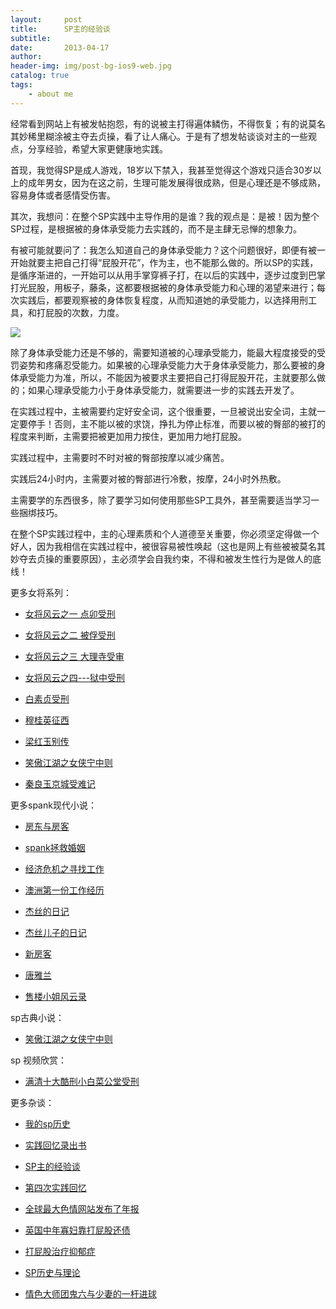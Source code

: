 ```yaml
---
layout:     post
title:      SP主的经验谈
subtitle:   
date:       2013-04-17
author:     
header-img: img/post-bg-ios9-web.jpg
catalog: true
tags:
    - about me
---
```



经常看到网站上有被发帖抱怨，有的说被主打得遍体鳞伤，不得恢复；有的说莫名其妙稀里糊涂被主夺去贞操，看了让人痛心。于是有了想发帖谈谈对主的一些观点，分享经验，希望大家更健康地实践。

首现，我觉得SP是成人游戏，18岁以下禁入，我甚至觉得这个游戏只适合30岁以上的成年男女，因为在这之前，生理可能发展得很成熟，但是心理还是不够成熟，容易身体或者感情受伤害。

其次，我想问：在整个SP实践中主导作用的是谁？我的观点是：是被！因为整个SP过程，是根据被的身体承受能力去实践的，而不是主肆无忌惮的想象力。

有被可能就要问了：我怎么知道自己的身体承受能力？这个问题很好，即便有被一开始就要主把自己打得“屁股开花”，作为主，也不能那么做的。所以SP的实践，是循序渐进的，一开始可以从用手掌穿裤子打，在以后的实践中，逐步过度到巴掌打光屁股，用板子，藤条，这都要根据被的身体承受能力和心理的渴望来进行；每次实践后，都要观察被的身体恢复程度，从而知道她的承受能力，以选择用刑工具，和打屁股的次数，力度。


![](https://ci.phncdn.com/videos/201902/12/207329861/original/(m=eaAaGwObaaaa)(mh=zV7P_lKilMjKdSSy)4.jpg)

除了身体承受能力还是不够的，需要知道被的心理承受能力，能最大程度接受的受罚姿势和疼痛忍受能力。如果被的心理承受能力大于身体承受能力，那么要被的身体承受能力为准，所以，不能因为被要求主要把自己打得屁股开花，主就要那么做的；如果心理承受能力小于身体承受能力，就需要进一步的实践去开发了。

在实践过程中，主被需要约定好安全词，这个很重要，一旦被说出安全词，主就一定要停手！否则，主不能以被的求饶，挣扎为停止标准，而要以被的臀部的被打的程度来判断，主需要把被更加用力按住，更加用力地打屁股。



实践过程中，主需要时不时对被的臀部按摩以减少痛苦。

实践后24小时内，主需要对被的臀部进行冷敷，按摩，24小时外热敷。

主需要学的东西很多，除了要学习如何使用那些SP工具外，甚至需要适当学习一些捆绑技巧。

在整个SP实践过程中，主的心理素质和个人道德至关重要，你必须坚定得做一个好人，因为我相信在实践过程中，被很容易被性唤起（这也是网上有些被被莫名其妙夺去贞操的重要原因），主必须学会自我约束，不得和被发生性行为是做人的底线！




更多女将系列：

- [女将风云之一 点卯受刑](http://childinside.club/2003/12/11/%E5%A5%B3%E5%B0%86%E9%A3%8E%E4%BA%91%E4%B9%8B%E4%B8%80-%E7%82%B9%E5%8D%AF%E5%8F%97%E5%88%91/)

- [女将风云之二 被俘受刑](http://childinside.club/2003/12/11/%E5%A5%B3%E5%B0%86%E9%A3%8E%E4%BA%91%E4%B9%8B%E4%BA%8C-%E8%A2%AB%E4%BF%98%E5%8F%97%E5%88%91/)

- [女将风云之三 大理寺受审](http://childinside.club/2003/12/11/%E5%A5%B3%E5%B0%86%E9%A3%8E%E4%BA%91%E4%B9%8B%E4%B8%89-%E5%A4%A7%E7%90%86%E5%AF%BA%E5%8F%97%E5%AE%A1/)

- [女将风云之四---狱中受刑](http://childinside.club/2003/12/11/%E5%A5%B3%E5%B0%86%E9%A3%8E%E4%BA%91%E4%B9%8B%E5%9B%9B-%E7%8B%B1%E4%B8%AD%E5%8F%97%E5%88%91/)

- [白素贞受刑](http://childinside.club/2003/12/11/%E7%99%BD%E7%B4%A0%E8%B4%9E%E5%8F%97%E5%88%91/)

- [穆桂英征西](http://childinside.club/2013/04/17/%E7%A9%86%E6%A1%82%E8%8B%B1%E5%BE%81%E8%A5%BF/)

- [梁红玉别传](http://childinside.club/2013/12/11/%E6%A2%81%E7%BA%A2%E7%8E%89%E5%88%AB%E4%BC%A0/)

- [笑傲江湖之女侠宁中则](http://childinside.club/2013/12/20/%E7%AC%91%E5%82%B2%E6%B1%9F%E6%B9%96%E4%B9%8B%E5%A5%B3%E4%BE%A0%E5%AE%81%E4%B8%AD%E5%88%99/)

- [秦良玉京城受难记](http://childinside.club/2016/05/12/%E7%A7%A6%E8%89%AF%E7%8E%89%E4%BA%AC%E5%9F%8E%E5%8F%97%E9%9A%BE%E8%AE%B0/)

更多spank现代小说：

- [房东与房客](http://childinside.club/2019/12/31/%E6%88%BF%E4%B8%9C%E4%B8%8E%E6%88%BF%E5%AE%A2/)
- [spank拯救婚姻](http://childinside.club/2019/12/29/spank%E6%8B%AF%E6%95%91%E5%A9%9A%E5%A7%BB/)
- [经济危机之寻找工作](http://childinside.club/2019/11/25/%E7%BB%8F%E6%B5%8E%E5%8D%B1%E6%9C%BA%E4%B9%8B%E5%AF%BB%E6%89%BE%E5%B7%A5%E4%BD%9C/)

- [澳洲第一份工作经历](http://childinside.club/2018/06/02/%E6%BE%B3%E6%B4%B2%E7%AC%AC%E4%B8%80%E4%BB%BD%E5%B7%A5%E4%BD%9C%E7%BB%8F%E5%8E%86/)
- [杰丝的日记](http://childinside.club/2018/04/18/%E6%9D%B0%E4%B8%9D%E7%9A%84%E6%97%A5%E8%AE%B0/)
- [杰丝儿子的日记](http://childinside.club/2018/04/17/%E6%9D%B0%E4%B8%9D%E5%84%BF%E5%AD%90%E7%9A%84%E6%97%A5%E8%AE%B0/)
- [新房客](http://childinside.club/2018/04/16/%E7%94%B7%E6%88%BF%E4%B8%9C%E4%B8%8E%E5%A5%B3%E6%88%BF%E5%AE%A2/)
- [唐雅兰](http://childinside.club/2013/04/03/%E5%94%90%E9%9B%85%E5%85%B0/)

- [售楼小姐风云录](http://childinside.club/2020/01/02/%E5%8D%B1%E6%9C%BA%E6%9D%A5%E4%B8%B4/)



sp古典小说：

- [笑傲江湖之女侠宁中则](http://childinside.club/2013/12/20/%E7%AC%91%E5%82%B2%E6%B1%9F%E6%B9%96%E4%B9%8B%E5%A5%B3%E4%BE%A0%E5%AE%81%E4%B8%AD%E5%88%99/)


sp 视频欣赏：

- [满清十大酷刑小白菜公堂受刑](http://childinside.club/2018/04/19/%E5%B0%8F%E7%99%BD%E8%8F%9C%E5%8F%97%E5%88%91/)


更多杂谈：

- [我的sp历史](http://childinside.club/2019/10/10/%E6%88%91%E7%9A%84sp%E5%8E%86%E5%8F%B2/)

- [实践回忆录出书](http://childinside.club/2020/01/15/%E5%AE%9E%E8%B7%B5%E5%9B%9E%E5%BF%86%E5%BD%95%E5%87%BA%E4%B9%A6/)

- [SP主的经验谈](http://childinside.club/2013/04/17/SP%E4%B8%BB%E7%9A%84%E7%BB%8F%E9%AA%8C%E8%B0%88/)

- [第四次实践回忆](http://childinside.club/2018/10/16/%E7%AC%AC%E5%9B%9B%E6%AC%A1%E5%AE%9E%E8%B7%B5%E5%9B%9E%E5%BF%86/)

- [全球最大色情网站发布了年报](http://childinside.club/2020/03/06/%E5%85%A8%E7%90%83%E6%9C%80%E5%A4%A7%E8%89%B2%E6%83%85%E7%BD%91%E7%AB%99%E5%8F%91%E5%B8%83%E4%BA%86%E5%B9%B4%E6%8A%A5/)

- [英国中年寡妇靠打屁股还债](http://childinside.club/2020/02/07/%E8%8B%B1%E5%9B%BD%E4%B8%AD%E5%B9%B4%E5%AF%A1%E5%A6%87/)

- [打屁股治疗抑郁症](http://childinside.club/2020/01/19/%E6%89%93%E5%B1%81%E8%82%A1%E6%B2%BB%E7%96%97%E6%8A%91%E9%83%81%E7%97%87/)

- [SP历史与理论](http://childinside.club/2019/12/31/SP%E5%8E%86%E5%8F%B2%E4%B8%8E%E7%90%86%E8%AE%BA/)

- [情色大师团鬼六与少妻的一杆进球](http://childinside.club/2020/01/13/%E6%83%85%E8%89%B2%E5%A4%A7%E5%B8%88%E5%9B%A2%E9%AC%BC%E5%85%AD%E4%B8%8E%E5%B0%91%E5%A6%BB%E7%9A%84%E4%B8%80%E6%9D%86%E8%BF%9B%E7%90%83/)
